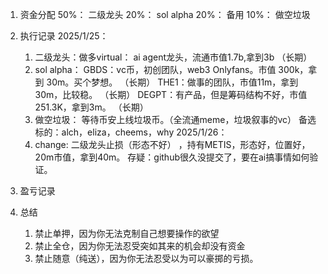 1. 资金分配
    50%： 二级龙头
    20%： sol alpha
    20%： 备用
    10%： 做空垃圾
        
2. 执行记录
    2025/1/25：
    1. 二级龙头：做多virtual： ai agent龙头，流通市值1.7b,拿到3b     （长期）
    2. sol alpha： 
        GBDS：vc币，初创团队，web3 Onlyfans。市值 300k，拿到 30m。买个梦想。  （长期）
        THE1：做事的团队，市值11m，拿到30m，比较稳。                     （长期）
        DEGPT：有产品，但是筹码结构不好，市值251.3K，拿到3m。               （长期）
    3. 做空垃圾：
        等待币安上线垃圾币。（全流通meme，垃圾叙事的vc）
        备选标的：alch，eliza，cheems，why
    2025/1/26：
    1. change: 二级龙头止损（形态不好） ，持有METIS，形态好，位置好，20m市值，拿到40m。 存疑：github很久没提交了，要在ai搞事情如何验证。
3. 盈亏记录
4. 总结
    1. 禁止单押，因为你无法克制自己想要操作的欲望
    2. 禁止全仓，因为你无法忍受突如其来的机会却没有资金
    3. 禁止随意（纯送），因为你无法忍受以为可以豪掷的亏损。

    

